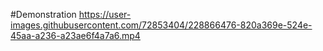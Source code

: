 #Demonstration
https://user-images.githubusercontent.com/72853404/228866476-820a369e-524e-45aa-a236-a23ae6f4a7a6.mp4
